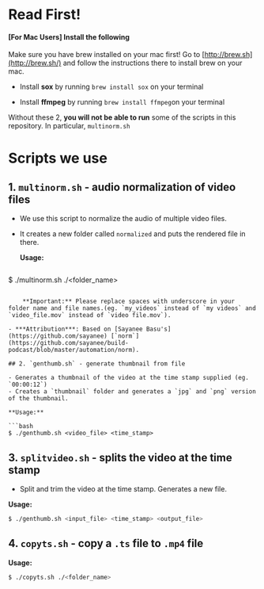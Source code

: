 # Read First!

#### [For Mac Users] Install the following
Make sure you have brew installed on your mac first! Go to [http://brew.sh](http://brew.sh/) and follow the instructions there to install brew on your mac.

- Install **sox** by running ``brew install sox`` on your terminal

- Install **ffmpeg** by running ``brew install ffmpeg``on your terminal

Without these 2, **you will not be able to run** some of the scripts in this repository. In particular, ``multinorm.sh``

# Scripts we use

## 1. `multinorm.sh` - audio normalization of video files

- We use this script to normalize the audio of multiple video files.
- It creates a new folder called `normalized` and puts the rendered file in there.

	**Usage:**

	```bash
$ ./multinorm.sh ./<folder_name>
```

	**Important:** Please replace spaces with underscore in your folder name and file names.(eg. `my_videos` instead of `my videos` and `video_file.mov` instead of `video file.mov`).

- ***Attribution***: Based on [Sayanee Basu's](https://github.com/sayanee) [`norm`](https://github.com/sayanee/build-podcast/blob/master/automation/norm).

## 2. `genthumb.sh` - generate thumbnail from file

- Generates a thumbnail of the video at the time stamp supplied (eg. `00:00:12`)
- Creates a `thumbnail` folder and generates a `jpg` and `png` version of the thumbnail.

**Usage:**

```bash
$ ./genthumb.sh <video_file> <time_stamp>
```

## 3. `splitvideo.sh` - splits the video at the time stamp

- Split and trim the video at the time stamp. Generates a new file.

**Usage:**

```bash
$ ./genthumb.sh <input_file> <time_stamp> <output_file>
```

## 4. `copyts.sh` - copy a `.ts` file to `.mp4` file

**Usage:**

```bash
$ ./copyts.sh ./<folder_name>
```